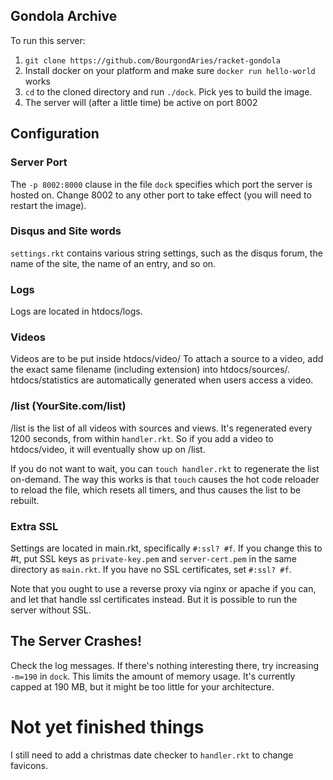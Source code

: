 ## Gondola Archive ##

To run this server:

1. `git clone https://github.com/BourgondAries/racket-gondola`
2. Install docker on your platform and make sure `docker run hello-world` works
3. `cd` to the cloned directory and run `./dock`. Pick yes to build the image.
4. The server will (after a little time) be active on port 8002

## Configuration ##

### Server Port ###
The `-p 8002:8000` clause in the file `dock` specifies which port the server is hosted on. Change 8002 to any other port to take effect (you will need to restart the image).

### Disqus and Site words ###
`settings.rkt` contains various string settings, such as the disqus forum, the name of the site, the name of an entry, and so on.

### Logs ###
Logs are located in htdocs/logs.

### Videos ###
Videos are to be put inside htdocs/video/
To attach a source to a video, add the exact same filename (including extension) into htdocs/sources/.
htdocs/statistics are automatically generated when users access a video.

### /list (YourSite.com/list) ###
/list is the list of all videos with sources and views. It's regenerated every 1200 seconds, from within `handler.rkt`.
So if you add a video to htdocs/video, it will eventually show up on /list.

If you do not want to wait, you can `touch handler.rkt` to regenerate the list on-demand. The way this works is that `touch` causes the hot code reloader to reload the file, which resets all timers, and thus causes the list to be rebuilt.

### Extra SSL ###
Settings are located in main.rkt, specifically `#:ssl? #f`. If you change this to #t, put SSL keys as `private-key.pem` and `server-cert.pem` in the same directory as `main.rkt`.
If you have no SSL certificates, set `#:ssl? #f`.

Note that you ought to use a reverse proxy via nginx or apache if you can, and let that handle ssl certificates instead. But it is possible to run the server without SSL.

## The Server Crashes! ##

Check the log messages. If there's nothing interesting there, try increasing `-m=190` in `dock`. This limits the amount of memory usage. It's currently capped at 190 MB, but it might be too little for your architecture.

# Not yet finished things #

I still need to add a christmas date checker to `handler.rkt` to change favicons.
